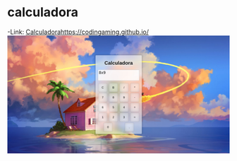 # calculadora
-Link:
[Calculadora](https://codingaming.github.io/)https://codingaming.github.io/
![](img/preview.jpeg)
